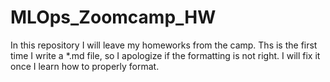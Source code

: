 # MLOps_Zoomcamp_HW

In this repository I will leave my homeworks from the camp. Ths is the first time I write a *.md file, so I apologize if the formatting is not right. I will fix it once I learn how to properly format. 
